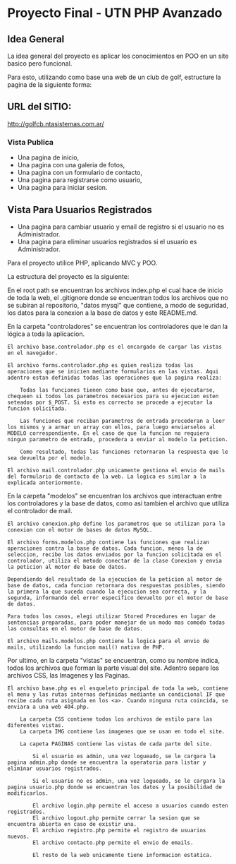 # Proyecto Final - UTN PHP Avanzado

## Idea General

La idea general del proyecto es aplicar los conocimientos en POO en un site basico pero funcional.

Para esto, utilizando como base una web de un club de golf, estructure la pagina de la siguiente forma:

## URL del SITIO:
http://golfcb.ntasistemas.com.ar/

### Vista Publica
- Una pagina de inicio,
- Una pagina con una galeria de fotos,
- Una pagina con un formulario de contacto,
- Una pagina para registrarse como usuario,
- Una pagina para iniciar sesion.

## Vista Para Usuarios Registrados

- Una pagina para cambiar usuario y email de registro si el usuario no es Administrador.
- Una pagina para eliminar usuarios registrados si el usuario es Administrador.


Para el proyecto utilice PHP, aplicando MVC y POO.

La estructura del proyecto es la siguiente:

En el root path se encuentran los archivos index.php el cual hace de inicio de toda la web, el .gitignore donde se encuentran todos los archivos que no se subiran al repositorio, "datos mysql" que contiene, a modo de seguridad, los datos para la conexion a la base de datos y este README.md.

En la carpeta "controladores" se encuentran los controladores que le dan la lógica a toda la aplicacion.

    El archivo base.controlador.php es el encargado de cargar las vistas en el navegador.

    El archivo forms.controlador.php es quien realiza todas las operaciones que se inicien mediante formularios en las vistas. Aqui adentro estan definidas todas las operaciones que la pagina realiza:

        Todas las funciones tienen como base que, antes de ejecutarse, chequeen si todos los parametros necesarios para su ejecucion esten seteados por $_POST. Si esto es correcto se procede a ejecutar la funcion solicitada.

        Las funciones que reciban parametros de entrada procederan a leer los mismos y a armar un array con ellos, para luego enviarselos al MODELO correspondiente. En el caso de que la funcion no requiera ningun parametro de entrada, procedera a enviar al modelo la peticion.

        Como resultado, todas las funciones retornaran la respuesta que le sea devuelta por el modelo.

    El archivo mail.controlador.php unicamente gestiona el envio de mails del formulario de contacto de la web. La logica es similar a la explicada anteriormente.

En la carpeta "modelos" se encuentran los archivos que interactuan entre los controladores y la base de datos, como asi tambien el archivo que utiliza el controlador de mail.

    El archivo conexion.php define los parametros que se utilizan para la conexion con el motor de bases de datos MySQL.

    El archivo forms.modelos.php contiene las funciones que realizan operaciones contra la base de datos. Cada funcion, menos la de seleccion, recibe los datos enviados por la funcion solicitada en el controlador, utiliza el metodo conectar de la clase Conexion y envia la peticion al motor de base de datos.
    
    Dependiendo del resultado de la ejecucion de la peticion al motor de base de datos, cada funcion retornara dos respuestas posibles, siendo la primera la que suceda cuando la ejecucion sea correcta, y la segunda, informando del error especifico devuelto por el motor de base de datos.

    Para todos los casos, elegi utilizar Stored Procedures en lugar de sentencias preparadas, para poder manejar de un modo mas comodo todas las consultas en el motor de base de datos.

    El archivo mails.modelos.php contiene la logica para el envio de mails, utilizando la funcion mail() nativa de PHP.

Por ultimo, en la carpeta "vistas" se encuentran, como su nombre indica, todos los archivos que forman la parte visual del site. Adentro separe los archivos CSS, las Imagenes y las Paginas.

    El archivo base.php es el esqueleto principal de toda la web, contiene el menu y las rutas internas definidas mediante un condicional IF que recibe cada ruta asignada en los <a>. Cuando ninguna ruta coincida, se enviara a una web 404.php.

        La carpeta CSS contiene todos los archivos de estilo para las diferentes vistas.
        La carpeta IMG contiene las imagenes que se usan en todo el site.

        La capeta PAGINAS contiene las vistas de cada parte del site.

            Si el usuario es admin, una vez logueado, se le cargara la pagina admin.php donde se encuentra la operatoria para listar y eliminar usuarios registrados.

            Si el usuario no es admin, una vez logueado, se le cargara la pagina usuario.php donde se encuentran los datos y la posibilidad de modificarlos.

            El archivo login.php permite el acceso a usuarios cuando esten registrados.
            El archivo logout.php permite cerrar la sesion que se encuentra abierta en caso de existir una.
            El archivo registro.php permite el registro de usuarios nuevos.
            El archivo contacto.php permite el envio de emails.

            El resto de la web unicamente tiene informacion estatica.